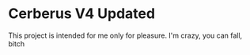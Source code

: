 # Cerberus V4 Updated

This project is intended for me only for pleasure.
I'm crazy, you can fall, bitch

